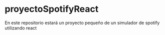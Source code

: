 # proyectoSpotifyReact
En este repositorio estará un proyecto pequeño de un simulador de spotify utilizando react 
